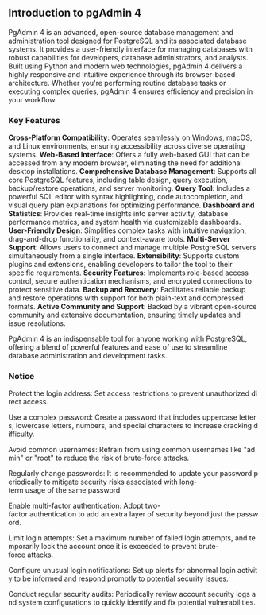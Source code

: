 ## Introduction to pgAdmin 4

PgAdmin 4 is an advanced, open-source database management and administration tool designed for PostgreSQL and its associated database systems. It provides a user-friendly interface for managing databases with robust capabilities for developers, database administrators, and analysts. Built using Python and modern web technologies, pgAdmin 4 delivers a highly responsive and intuitive experience through its browser-based architecture. Whether you're performing routine database tasks or executing complex queries, pgAdmin 4 ensures efficiency and precision in your workflow.

### Key Features

**Cross-Platform Compatibility**: Operates seamlessly on Windows, macOS, and Linux environments, ensuring accessibility across diverse operating systems.
**Web-Based Interface**: Offers a fully web-based GUI that can be accessed from any modern browser, eliminating the need for additional desktop installations.
**Comprehensive Database Management**: Supports all core PostgreSQL features, including table design, query execution, backup/restore operations, and server monitoring.
**Query Tool**: Includes a powerful SQL editor with syntax highlighting, code autocompletion, and visual query plan explanations for optimizing performance.
**Dashboard and Statistics**: Provides real-time insights into server activity, database performance metrics, and system health via customizable dashboards.
**User-Friendly Design**: Simplifies complex tasks with intuitive navigation, drag-and-drop functionality, and context-aware tools.
**Multi-Server Support**: Allows users to connect and manage multiple PostgreSQL servers simultaneously from a single interface.
**Extensibility**: Supports custom plugins and extensions, enabling developers to tailor the tool to their specific requirements.
**Security Features**: Implements role-based access control, secure authentication mechanisms, and encrypted connections to protect sensitive data.
**Backup and Recovery**: Facilitates reliable backup and restore operations with support for both plain-text and compressed formats.
**Active Community and Support**: Backed by a vibrant open-source community and extensive documentation, ensuring timely updates and issue resolutions.

PgAdmin 4 is an indispensable tool for anyone working with PostgreSQL, offering a blend of powerful features and ease of use to streamline database administration and development tasks.

### Notice

Protect the login address: Set access restrictions to prevent unauthorized direct access.
    
Use a complex password: Create a password that includes uppercase letters, lowercase letters, numbers, and special characters to increase cracking difficulty.
    
Avoid common usernames: Refrain from using common usernames like "admin" or "root" to reduce the risk of brute-force attacks.
    
Regularly change passwords: It is recommended to update your password periodically to mitigate security risks associated with long-term usage of the same password.
    
Enable multi-factor authentication: Adopt two-factor authentication to add an extra layer of security beyond just the password.
    
Limit login attempts: Set a maximum number of failed login attempts, and temporarily lock the account once it is exceeded to prevent brute-force attacks.
    
Configure unusual login notifications: Set up alerts for abnormal login activity to be informed and respond promptly to potential security issues.
    
Conduct regular security audits: Periodically review account security logs and system configurations to quickly identify and fix potential vulnerabilities.
        